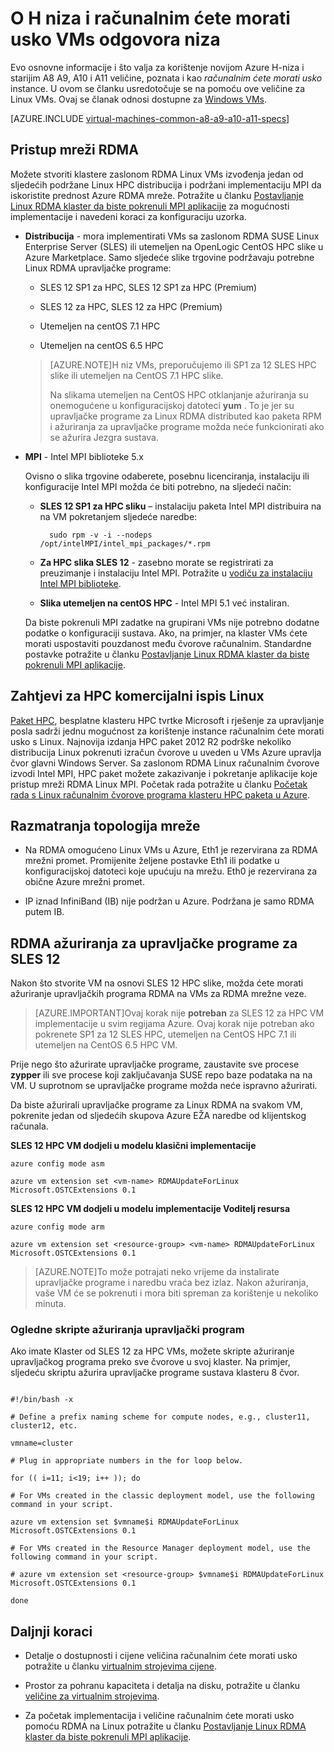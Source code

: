 <properties
 pageTitle="O računalnim ćete morati usko VMs s Linux | Microsoft Azure"
 description="Dodatne informacije i pitanja vezana uz za korištenje računalnim ćete morati usko veličine H niza i A8, A9, A10 i A11 za Linux VMs"
 services="virtual-machines-linux"
 documentationCenter=""
 authors="dlepow"
 manager="timlt"
 editor=""
 tags="azure-resource-manager,azure-service-management"/>
<tags
ms.service="virtual-machines-linux"
 ms.devlang="na"
 ms.topic="article"
 ms.tgt_pltfrm="vm-linux"
 ms.workload="infrastructure-services"
 ms.date="09/21/2016"
 ms.author="danlep"/>

# <a name="about-h-series-and-compute-intensive-a-series-vms"></a>O H niza i računalnim ćete morati usko VMs odgovora niza 

Evo osnovne informacije i što valja za korištenje novijom Azure H-niza i starijim A8 A9, A10 i A11 veličine, poznata i kao *računalnim ćete morati usko* instance. U ovom se članku usredotočuje se na pomoću ove veličine za Linux VMs. Ovaj se članak odnosi dostupne za [Windows VMs](virtual-machines-windows-a8-a9-a10-a11-specs.md).




[AZURE.INCLUDE [virtual-machines-common-a8-a9-a10-a11-specs](../../includes/virtual-machines-common-a8-a9-a10-a11-specs.md)]

## <a name="access-to-the-rdma-network"></a>Pristup mreži RDMA

Možete stvoriti klastere zaslonom RDMA Linux VMs izvođenja jedan od sljedećih podržane Linux HPC distribucija i podržani implementaciju MPI da iskoristite prednost Azure RDMA mreže. Potražite u članku [Postavljanje Linux RDMA klaster da biste pokrenuli MPI aplikacije](virtual-machines-linux-classic-rdma-cluster.md) za mogućnosti implementacije i navedeni koraci za konfiguraciju uzorka.

* **Distribucija** - mora implementirati VMs sa zaslonom RDMA SUSE Linux Enterprise Server (SLES) ili utemeljen na OpenLogic CentOS HPC slike u Azure Marketplace. Samo sljedeće slike trgovine podržavaju potrebne Linux RDMA upravljačke programe:

    * SLES 12 SP1 za HPC, SLES 12 SP1 za HPC (Premium)
    
    * SLES 12 za HPC, SLES 12 za HPC (Premium)
    
    * Utemeljen na centOS 7.1 HPC
    
    * Utemeljen na centOS 6.5 HPC
    
    >[AZURE.NOTE]H niz VMs, preporučujemo ili SP1 za 12 SLES HPC slike ili utemeljen na CentOS 7.1 HPC slike.
    >
    >Na slikama utemeljen na CentOS HPC otklanjanje ažuriranja su onemogućene u konfiguracijskoj datoteci **yum** . To je jer su upravljačke programe za Linux RDMA distributed kao paketa RPM i ažuriranja za upravljačke programe možda neće funkcionirati ako se ažurira Jezgra sustava.

* **MPI** - Intel MPI biblioteke 5.x

    Ovisno o slika trgovine odaberete, posebnu licenciranja, instalaciju ili konfiguracije Intel MPI možda će biti potrebno, na sljedeći način: 
    
    * **SLES 12 SP1 za HPC sliku** – instalaciju paketa Intel MPI distribuira na na VM pokretanjem sljedeće naredbe:
    
            sudo rpm -v -i --nodeps /opt/intelMPI/intel_mpi_packages/*.rpm

    * **Za HPC slika SLES 12** - zasebno morate se registrirati za preuzimanje i instalaciju Intel MPI. Potražite u [vodiču za instalaciju Intel MPI biblioteke](https://software.intel.com/sites/default/files/managed/7c/2c/intelmpi-2017-installguide-linux.pdf).
    
    * **Slika utemeljen na centOS HPC** - Intel MPI 5.1 već instaliran.  

    Da biste pokrenuli MPI zadatke na grupirani VMs nije potrebno dodatne podatke o konfiguraciji sustava. Ako, na primjer, na klaster VMs ćete morati uspostaviti pouzdanost među čvorove računalnim. Standardne postavke potražite u članku [Postavljanje Linux RDMA klaster da biste pokrenuli MPI aplikacije](virtual-machines-linux-classic-rdma-cluster.md).


## <a name="considerations-for-hpc-pack-and-linux"></a>Zahtjevi za HPC komercijalni ispis Linux

[Paket HPC](https://technet.microsoft.com/library/jj899572.aspx), besplatne klasteru HPC tvrtke Microsoft i rješenje za upravljanje posla sadrži jednu mogućnost za korištenje instance računalnim ćete morati usko s Linux. Najnovija izdanja HPC paket 2012 R2 podrške nekoliko distribucija Linux pokrenuti izračun čvorove u uveden u VMs Azure upravlja čvor glavni Windows Server. Sa zaslonom RDMA Linux računalnim čvorove izvodi Intel MPI, HPC paket možete zakazivanje i pokretanje aplikacije koje pristup mreži RDMA Linux MPI. Početak rada potražite u članku [Početak rada s Linux računalnim čvorove programa klasteru HPC paketa u Azure](virtual-machines-linux-classic-hpcpack-cluster.md).

## <a name="network-topology-considerations"></a>Razmatranja topologija mreže

* Na RDMA omogućeno Linux VMs u Azure, Eth1 je rezervirana za RDMA mrežni promet. Promijenite željene postavke Eth1 ili podatke u konfiguracijskoj datoteci koje upućuju na mrežu. Eth0 je rezervirana za obične Azure mrežni promet.

* IP iznad InfiniBand (IB) nije podržan u Azure. Podržana je samo RDMA putem IB.

## <a name="rdma-driver-updates-for-sles-12"></a>RDMA ažuriranja za upravljačke programe za SLES 12

Nakon što stvorite VM na osnovi SLES 12 HPC slike, možda ćete morati ažuriranje upravljačkih programa RDMA na VMs za RDMA mrežne veze. 

>[AZURE.IMPORTANT]Ovaj korak nije **potreban** za SLES 12 za HPC VM implementacije u svim regijama Azure. 
>Ovaj korak nije potreban ako pokrenete SP1 za 12 SLES HPC, utemeljen na CentOS HPC 7.1 ili utemeljen na CentOS 6.5 HPC VM. 

Prije nego što ažurirate upravljačke programe, zaustavite sve procese **zypper** ili sve procese koji zaključavanja SUSE repo baze podataka na na VM. U suprotnom se upravljačke programe možda neće ispravno ažurirati.  

Da biste ažurirali upravljačke programe za Linux RDMA na svakom VM, pokrenite jedan od sljedećih skupova Azure EŽA naredbe od klijentskog računala.

**SLES 12 HPC VM dodjeli u modelu klasični implementacije**

```
azure config mode asm

azure vm extension set <vm-name> RDMAUpdateForLinux Microsoft.OSTCExtensions 0.1
```

**SLES 12 HPC VM dodjeli u modelu implementacije Voditelj resursa**

```
azure config mode arm

azure vm extension set <resource-group> <vm-name> RDMAUpdateForLinux Microsoft.OSTCExtensions 0.1
```

>[AZURE.NOTE]To može potrajati neko vrijeme da instalirate upravljačke programe i naredbu vraća bez izlaz. Nakon ažuriranja, vaše VM će se pokrenuti i mora biti spreman za korištenje u nekoliko minuta.

### <a name="sample-script-for-driver-updates"></a>Ogledne skripte ažuriranja upravljački program

Ako imate Klaster od SLES 12 za HPC VMs, možete skripte ažuriranje upravljačkog programa preko sve čvorove u svoj klaster. Na primjer, sljedeću skriptu ažurira upravljačke programe sustava klasteru 8 čvor.

```

#!/bin/bash -x

# Define a prefix naming scheme for compute nodes, e.g., cluster11, cluster12, etc.

vmname=cluster

# Plug in appropriate numbers in the for loop below.

for (( i=11; i<19; i++ )); do

# For VMs created in the classic deployment model, use the following command in your script.

azure vm extension set $vmname$i RDMAUpdateForLinux Microsoft.OSTCExtensions 0.1

# For VMs created in the Resource Manager deployment model, use the following command in your script.

# azure vm extension set <resource-group> $vmname$i RDMAUpdateForLinux Microsoft.OSTCExtensions 0.1

done

```


## <a name="next-steps"></a>Daljnji koraci

* Detalje o dostupnosti i cijene veličina računalnim ćete morati usko potražite u članku [virtualnim strojevima cijene](https://azure.microsoft.com/pricing/details/virtual-machines/#Linux).

* Prostor za pohranu kapaciteta i detalja na disku, potražite u članku [veličine za virtualnim strojevima](virtual-machines-linux-sizes.md).

* Za početak implementacija i veličine računalnim ćete morati usko pomoću RDMA na Linux potražite u članku [Postavljanje Linux RDMA klaster da biste pokrenuli MPI aplikacije](virtual-machines-linux-classic-rdma-cluster.md).


